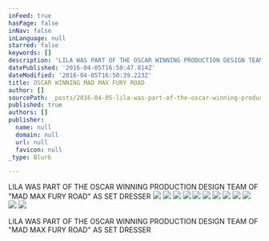 ```yaml
---
inFeed: true
hasPage: false
inNav: false
inLanguage: null
starred: false
keywords: []
description: 'LILA WAS PART OF THE OSCAR WINNING PRODUCTION DESIGN TEAM OF "MAD MAX FURY ROAD" AS SET DRESSER'
datePublished: '2016-04-05T16:50:47.814Z'
dateModified: '2016-04-05T16:50:39.223Z'
title: OSCAR WINNING MAD MAX FURY ROAD
author: []
sourcePath: _posts/2016-04-05-lila-was-part-of-the-oscar-winning-production-design-team-of.md
published: true
authors: []
publisher:
  name: null
  domain: null
  url: null
  favicon: null
_type: Blurb

---
```

LILA WAS PART OF THE OSCAR WINNING PRODUCTION DESIGN TEAM OF "MAD MAX FURY ROAD" AS SET DRESSER
![](https://the-grid-user-content.s3-us-west-2.amazonaws.com/19ffa42e-5a83-417b-8444-830e24ec788b.jpg)
![](https://the-grid-user-content.s3-us-west-2.amazonaws.com/c08b6f3a-3194-4d71-9228-168ec2f2d40d.jpg)
![](https://the-grid-user-content.s3-us-west-2.amazonaws.com/90c9f775-9a5d-4920-bc7f-48d99d0a5a00.jpg)
![](https://the-grid-user-content.s3-us-west-2.amazonaws.com/29806876-58a5-45c1-b058-6e609bd737ac.jpg)
![](https://the-grid-user-content.s3-us-west-2.amazonaws.com/a1dd4f2d-b634-41e2-914e-a5294466ea81.jpg)
![](https://the-grid-user-content.s3-us-west-2.amazonaws.com/338055f4-39ee-4fdd-a2f3-cc808fa7f16b.jpg)
![](https://the-grid-user-content.s3-us-west-2.amazonaws.com/16dfea3b-bc1f-4f2c-9370-943d8fe25333.jpg)
![](https://the-grid-user-content.s3-us-west-2.amazonaws.com/d4f7925d-9e72-4c12-9ea3-f407024e7c2f.jpg)
![](https://the-grid-user-content.s3-us-west-2.amazonaws.com/50afb146-c961-4d52-ae2c-9c5933415983.jpg)
![](https://the-grid-user-content.s3-us-west-2.amazonaws.com/a7ed67d0-8c12-4069-9d66-c36f1dcf066a.jpg)
![](https://the-grid-user-content.s3-us-west-2.amazonaws.com/4d6b719e-d87b-4ee8-924d-363def14dcb1.jpg)
![](https://the-grid-user-content.s3-us-west-2.amazonaws.com/da0d9422-00f3-4c97-b78d-118e44b3396a.jpg)

LILA WAS PART OF THE OSCAR WINNING PRODUCTION DESIGN TEAM OF "MAD MAX FURY ROAD" AS SET DRESSER